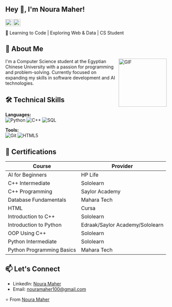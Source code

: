 ## Hey 👋, I'm Noura Maher!
<a href='https://www.linkedin.com/in/nouramaher/'><img align='left' alt="LinkedIn" src="https://img.shields.io/badge/LinkedIn-AAAAAA?style=flat&logo=linkedin&logoColor=white" height='22px'/></a>

<a href='https://www.youtube.com/@nouram.w' target="_blank"><img align='left' alt="YouTube" src="https://img.shields.io/badge/YouTube-AAAAAA?style=flat&logo=youtube&logoColor=white" height='22px'/></a>
<br/><br/>
🎯 Learning to Code | Exploring Web & Data | CS Student

## 🚀 About Me

<img align="right" alt="GIF" src="https://raw.githubusercontent.com/rahul-jha98/rahul-jha98/main/techstack.gif" width="150px"/>
I'm a Computer Science student at the Egyptian Chinese University with a passion for programming and problem-solving. Currently focused on expanding my skills in software development and AI technologies.

## 🛠 Technical Skills

**Languages:**  
![Python](https://img.shields.io/badge/Python-3776AB?logo=python&logoColor=white)
![C++](https://img.shields.io/badge/C++-00599C?logo=c%2B%2B&logoColor=white)
![SQL](https://img.shields.io/badge/SQL-4479A1?logo=mysql&logoColor=white)

**Tools:**  
![Git](https://img.shields.io/badge/Git-F05032?logo=git&logoColor=white)
![HTML5](https://img.shields.io/badge/HTML5-E34F26?logo=html5&logoColor=white)

## 📜 Certifications

| Course | Provider |
|--------|----------|
| AI for Beginners | HP Life |
| C++ Intermediate | Sololearn |
| C++ Programming | Saylor Academy |
| Database Fundamentals | Mahara Tech |
| HTML | Cursa |
| Introduction to C++ | Sololearn |
| Introduction to Python | Edraak/Saylor Academy/Sololearn |
| OOP Using C++ | Sololearn |
| Python Intermediate | Sololearn |
| Python Programming Basics | Mahara Tech |

## 📫 Let's Connect

- LinkedIn: [Noura Maher](https://www.linkedin.com/in/nouramaher)
- Email: nouramaher100@gmail.com

⭐️ From [Noura Maher](https://github.com/NouraMaher)
